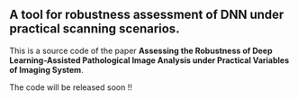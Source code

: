 ## A tool for robustness assessment of DNN under practical scanning scenarios.

This is a source code of the paper **Assessing the Robustness of Deep Learning-Assisted Pathological Image Analysis under Practical Variables of Imaging System**. 

The code will be released soon !!



